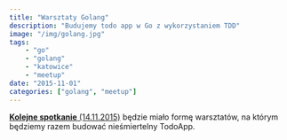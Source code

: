 ```yaml
---
title: "Warsztaty Golang"
description: "Budujemy todo app w Go z wykorzystaniem TDD"
image: "/img/golang.jpg"
tags:
    - "go"
    - "golang"
    - "katowice"
    - "meetup"
date: "2015-11-01"
categories: ["golang", "meetup"]
---
```


[**Kolejne spotkanie** (14.11.2015)](http://www.meetup.com/Gophers-Katowice/events/226189717/) będzie miało formę warsztatów, na którym będziemy razem budować nieśmiertelny TodoApp.